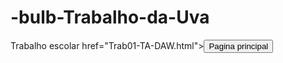 # -bulb-Trabalho-da-Uva
Trabalho escolar
 <a> href="Trab01-TA-DAW.html"><button>Pagina principal</button></a>

